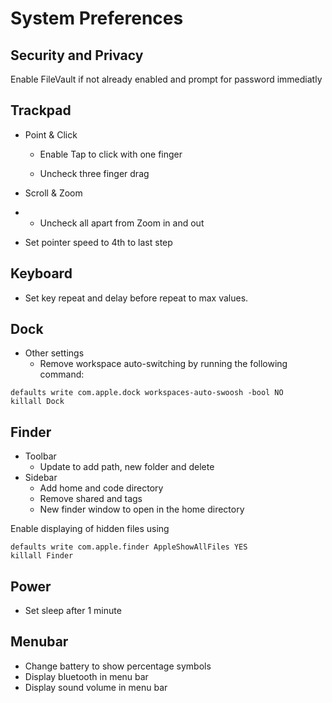 # System Preferences

## Security and Privacy

Enable FileVault if not already enabled and prompt for password immediatly

## Trackpad

* Point & Click

  * Enable Tap to click with one finger

  * Uncheck three finger drag

* Scroll & Zoom

* * Uncheck all apart from Zoom in and out
* Set pointer speed to 4th to last step

## Keyboard

* Set key repeat and delay before repeat to max values.

## Dock

* Other settings
  * Remove workspace auto-switching by running the following command:

```
defaults write com.apple.dock workspaces-auto-swoosh -bool NO
killall Dock
```

## Finder

* Toolbar
  * Update to add path, new folder and delete
* Sidebar
  * Add home and code directory
  * Remove shared and tags
  * New finder window to open in the home directory

Enable displaying of hidden files using
```
defaults write com.apple.finder AppleShowAllFiles YES
killall Finder
```

## Power

* Set sleep after 1 minute 

## Menubar

* Change battery to show percentage symbols
* Display bluetooth in menu bar
* Display sound volume in menu bar
